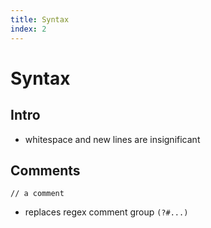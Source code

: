 ```yaml
---
title: Syntax
index: 2
---
```

# Syntax



## Intro

- whitespace and new lines are insignificant



## Comments

```
// a comment
```

- replaces regex comment group `(?#...)`
